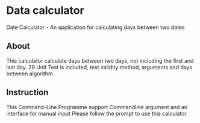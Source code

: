 # Data calculator
Date Calculator - An application for calculating days between two dates

## About
This calculator calculate days between two days, not including the first and last day.
29 Unit Test is included, test validity method, arguments and days between algorithm.

## Instruction
This Command-Line Programme support Commandline argument and an interface for manual input
Please follow the prompt to use this calculator


